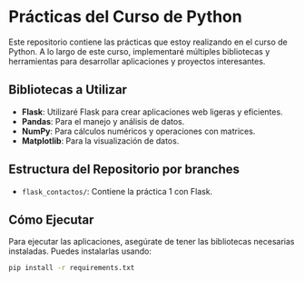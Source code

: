 # Prácticas del Curso de Python

Este repositorio contiene las prácticas que estoy realizando en el curso de Python. A lo largo de este curso, implementaré múltiples bibliotecas y herramientas para desarrollar aplicaciones y proyectos interesantes.

## Bibliotecas a Utilizar

- **Flask**: Utilizaré Flask para crear aplicaciones web ligeras y eficientes.
- **Pandas**: Para el manejo y análisis de datos.
- **NumPy**: Para cálculos numéricos y operaciones con matrices.
- **Matplotlib**: Para la visualización de datos.

## Estructura del Repositorio por branches

- `flask_contactos/`: Contiene la práctica 1 con Flask.

## Cómo Ejecutar

Para ejecutar las aplicaciones, asegúrate de tener las bibliotecas necesarias instaladas. Puedes instalarlas usando:

```bash
pip install -r requirements.txt
